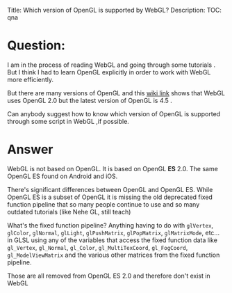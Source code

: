 Title: Which version of OpenGL is supported by WebGL?
Description:
TOC: qna

# Question:

I am in the process of reading WebGL and going through some tutorials .
But I think I had to learn OpenGL explicitly in order to work with WebGL more efficiently.

But there are many versions of OpenGL and this [wiki link](https://www.khronos.org/webgl/wiki/WebGL_and_OpenGL_Differences) shows that WebGL uses OpenGL 2.0 but the latest version of OpenGL is 4.5 .

Can anybody suggest how to know which version of OpenGL is supported through some script in WebGL ,if possible.



# Answer

WebGL is not based on OpenGL. It is based on OpenGL **ES** 2.0. The same OpenGL ES found on Android and iOS.

There's significant differences between OpenGL and OpenGL ES. While OpenGL ES is a subset of OpenGL it is missing the old deprecated fixed function pipeline that so many people continue to use and so many outdated tutorials (like Nehe GL, still teach)

What's the fixed function pipeline? Anything having to do with `glVertex`, `glColor`, `glNormal`, `glLight`, `glPushMatrix`, `glPopMatrix`, `glMatrixMode`, etc... in GLSL using any of the variables that access the fixed function data like `gl_Vertex`, `gl_Normal`, `gl_Color`, `gl_MultiTexCoord`, `gl_FogCoord`, `gl_ModelViewMatrix` and the various other matrices from the fixed function pipeline.

Those are all removed from OpenGL ES 2.0 and therefore don't exist in WebGL
